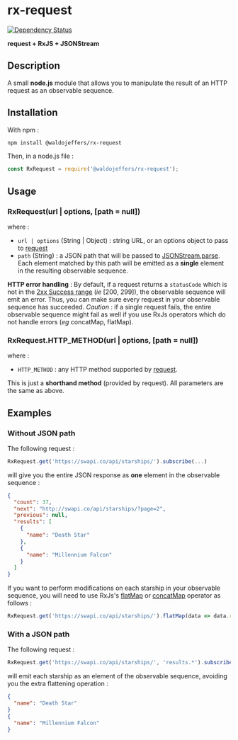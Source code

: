 # rx-request
[![Dependency Status](https://img.shields.io/david/WaldoJeffers/rx-request.svg?style=flat-square)](https://david-dm.org/WaldoJeffers/rx-request)

**request + RxJS + JSONStream**

## Description
A small **node.js** module that allows you to manipulate the result of an HTTP request as an observable sequence.

## Installation
With npm :
```bash
npm install @waldojeffers/rx-request
```

Then, in a node.js file :
```js
const RxRequest = require('@waldojeffers/rx-request');
```

## Usage
### RxRequest(url | options, [path = null])
where :
* `url | options` (String | Object) : string URL, or an options object to pass to [request](https://github.com/request/request#requestoptions-callback)
* `path` (String) : a JSON path that will be passed to [JSONStream.parse](https://github.com/dominictarr/JSONStream#jsonstreamparsepath). Each element matched by this path will be emitted as a **single** element in the resulting observable sequence.

**HTTP error handling** : By default, if a request returns a `statusCode` which is not in the [2xx Success range](https://en.wikipedia.org/wiki/List_of_HTTP_status_codes#2xx_Success) (*ie* [200, 299]), the observable sequence will emit an error. Thus, you can make sure every request in your observable sequence has succeeded. *Caution* : if a single request fails, the entire observable sequence might fail as well if you use RxJs operators which do not handle errors (*eg* concatMap, flatMap).

### RxRequest.HTTP_METHOD(url | options, [path = null])
where :
* `HTTP_METHOD` : any HTTP method supported by [request](https://github.com/request/request#convenience-methods).

This is just a **shorthand method** (provided by request). All parameters are the same as above.

## Examples
### Without JSON path
The following request :
```js
RxRequest.get('https://swapi.co/api/starships/').subscribe(...)
```
will give you the entire JSON response as **one** element in the observable sequence :
```json
{
  "count": 37,
  "next": "http://swapi.co/api/starships/?page=2",
  "previous": null,
  "results": [
    {
      "name": "Death Star"
    },
    {
      "name": "Millennium Falcon"
    }
  ]
}
```
If you want to perform modifications on each starship in your observable sequence, you will need to use RxJs's [flatMap](https://github.com/Reactive-Extensions/RxJS/blob/master/doc/api/core/operators/selectmany.md) or [concatMap](https://github.com/Reactive-Extensions/RxJS/blob/master/doc/api/core/operators/concatmap.md) operator as follows :
```js
RxRequest.get('https://swapi.co/api/starships/').flatMap(data => data.results).subscribe(...)
```

### With a JSON path
The following request :
```js
RxRequest.get('https://swapi.co/api/starships/', 'results.*').subscribe(...)
```

will emit each starship as an element of the observable sequence, avoiding you the extra flattening operation :
```json
{
  "name": "Death Star"
}
{
  "name": "Millennium Falcon"
}
```
